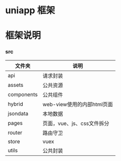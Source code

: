 # uniapp 框架

# 框架说明
### src
 文件夹  | 说明
 ---- | ----- 
 api  | 请求封装
 assets  | 公共资源
 components  | 公共组件
 hybrid  | web-view使用的内部html页面
 jsondata  | 本地数据
 pages  | 页面，vue、js、css文件拆分
 router  | 路由守卫
 store  | vuex
 utils  | 公共封装 